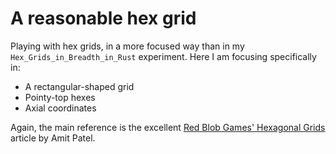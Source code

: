 # A reasonable hex grid

Playing with hex grids, in a more focused way than in my
`Hex_Grids_in_Breadth_in_Rust` experiment. Here I am focusing specifically in:

* A rectangular-shaped grid
* Pointy-top hexes
* Axial coordinates

Again, the main reference is the excellent [Red Blob Games' Hexagonal
Grids](https://www.redblobgames.com/grids/hexagons/) article by Amit Patel.
